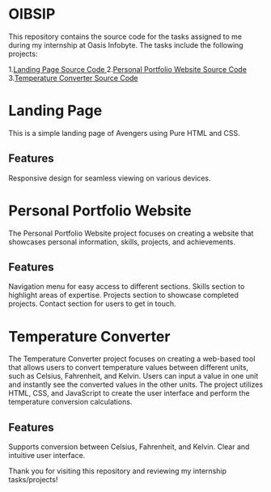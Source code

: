 # OIBSIP

This repository contains the source code for the tasks assigned to me during my internship at Oasis Infobyte. The tasks include the following projects:

1.<a href="https://github.com/Harsh-Singh-In/OIBSIP/tree/main/Level%201/Landing%20Page" target="_blank">Landing Page Source Code </a>
2.<a href="https://github.com/Harsh-Singh-In/OIBSIP/tree/main/Level%201/Portfolio%20Website" target="_blank">Personal Portfolio Website Source Code</a>
3.<a href="https://github.com/Harsh-Singh-In/OIBSIP/tree/main/Level%201/Tempretuer%20converter" target="_blank">Temperature Converter Source Code</a>
  
# Landing Page
This is a simple landing page of Avengers using Pure HTML and CSS.

## Features
Responsive design for seamless viewing on various devices.

# Personal Portfolio Website
The Personal Portfolio Website project focuses on creating a website that showcases personal information, skills, projects, and achievements. 

## Features
Navigation menu for easy access to different sections.
Skills section to highlight areas of expertise.
Projects section to showcase completed projects.
Contact section for users to get in touch.

# Temperature Converter
The Temperature Converter project focuses on creating a web-based tool that allows users to convert temperature values between different units, such as Celsius, Fahrenheit, and Kelvin. Users can input a value in one unit and instantly see the converted values in the other units. The project utilizes HTML, CSS, and JavaScript to create the user interface and perform the temperature conversion calculations.

## Features
Supports conversion between Celsius, Fahrenheit, and Kelvin.
Clear and intuitive user interface.


Thank you for visiting this repository and reviewing my internship tasks/projects!
